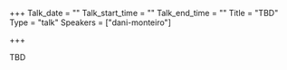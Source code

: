 
+++
Talk_date = ""
Talk_start_time = ""
Talk_end_time = ""
Title = "TBD"
Type = "talk"
Speakers = ["dani-monteiro"]

+++

TBD